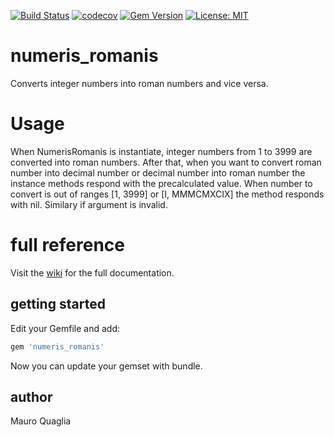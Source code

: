 [![Build Status](https://travis-ci.org/MauroQuaglia/numeris_romanis.svg?branch=master)](https://travis-ci.org/MauroQuaglia/numeris_romanis)
[![codecov](https://codecov.io/gh/MauroQuaglia/numeris_romanis/branch/master/graph/badge.svg)](https://codecov.io/gh/MauroQuaglia/numeris_romanis)
[![Gem Version](https://badge.fury.io/rb/numeris_romanis.svg)](https://badge.fury.io/rb/numeris_romanis)
[![License: MIT](https://img.shields.io/badge/License-MIT-yellow.svg)](https://opensource.org/licenses/MIT)


# numeris_romanis
Converts integer numbers into roman numbers and vice versa.

# Usage
When NumerisRomanis is instantiate, integer numbers from 1 to 3999 are converted into roman numbers.
After that, when you want to convert roman number into decimal number or decimal number into roman number the instance methods respond with the precalculated value.
When number to convert is out of ranges [1, 3999] or [I, MMMCMXCIX] the method responds with nil. Similary if argument is invalid.

# full reference
Visit the [wiki](https://github.com/MauroQuaglia/numeris_romanis/wiki) for the full documentation.

## getting started
Edit your Gemfile and add:
```ruby
gem 'numeris_romanis'
```
Now you can update your gemset with bundle.

## author
Mauro Quaglia